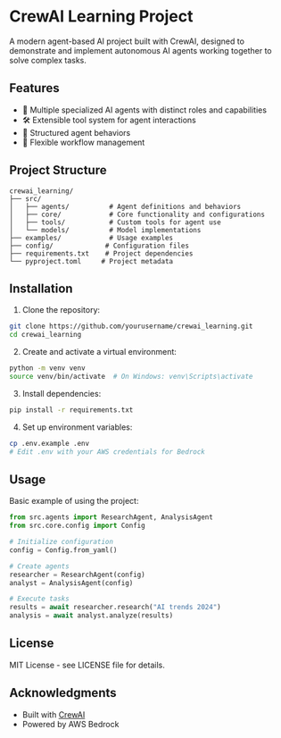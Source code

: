 # CrewAI Learning Project

A modern agent-based AI project built with CrewAI, designed to demonstrate and implement autonomous AI agents working together to solve complex tasks.

## Features

- 🤖 Multiple specialized AI agents with distinct roles and capabilities
- 🛠 Extensible tool system for agent interactions
- 📝 Structured agent behaviors
- 🔄 Flexible workflow management

## Project Structure

```
crewai_learning/
├── src/
│   ├── agents/          # Agent definitions and behaviors
│   ├── core/            # Core functionality and configurations
│   ├── tools/           # Custom tools for agent use
│   └── models/          # Model implementations
├── examples/            # Usage examples
├── config/             # Configuration files
├── requirements.txt    # Project dependencies
└── pyproject.toml     # Project metadata
```

## Installation

1. Clone the repository:
```bash
git clone https://github.com/yourusername/crewai_learning.git
cd crewai_learning
```

2. Create and activate a virtual environment:
```bash
python -m venv venv
source venv/bin/activate  # On Windows: venv\Scripts\activate
```

3. Install dependencies:
```bash
pip install -r requirements.txt
```

4. Set up environment variables:
```bash
cp .env.example .env
# Edit .env with your AWS credentials for Bedrock
```

## Usage

Basic example of using the project:

```python
from src.agents import ResearchAgent, AnalysisAgent
from src.core.config import Config

# Initialize configuration
config = Config.from_yaml()

# Create agents
researcher = ResearchAgent(config)
analyst = AnalysisAgent(config)

# Execute tasks
results = await researcher.research("AI trends 2024")
analysis = await analyst.analyze(results)
```

## License

MIT License - see LICENSE file for details.

## Acknowledgments

- Built with [CrewAI](https://github.com/joaomdmoura/crewAI)
- Powered by AWS Bedrock
